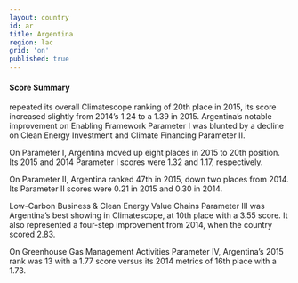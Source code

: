 ```yaml
---
layout: country
id: ar
title: Argentina
region: lac
grid: 'on'
published: true
---
```

#### Score Summary

 repeated its overall Climatescope ranking of 20th place in 2015, its score increased slightly from 2014’s 1.24 to a 1.39 in 2015. Argentina’s notable improvement on Enabling Framework Parameter I was blunted by a decline on Clean Energy Investment and Climate Financing Parameter II. 

On Parameter I, Argentina moved up eight places in 2015 to 20th position. Its 2015 and 2014 Parameter I scores were 1.32 and 1.17, respectively.

On Parameter II, Argentina ranked 47th in 2015, down two places from 2014. Its Parameter II scores were 0.21 in 2015 and 0.30 in 2014. 

Low-Carbon Business & Clean Energy Value Chains Parameter III was Argentina’s best showing in Climatescope, at 10th place with a 3.55 score. It also represented a four-step improvement from 2014, when the country scored 2.83. 

On Greenhouse Gas Management Activities Parameter IV, Argentina’s 2015 rank was 13 with a 1.77 score versus its 2014 metrics of 16th place with a 1.73.
